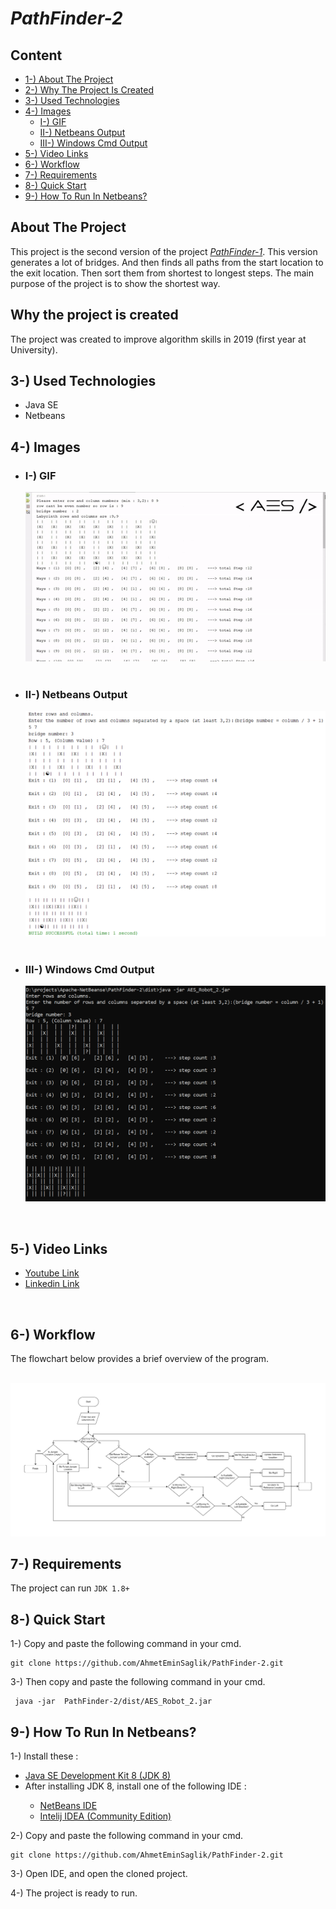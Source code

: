<h1><i>PathFinder-2</i> </h1>

<h2>Content</h2>
<ul>
        <li><a href="#about-project">1-) About The Project</a></li>
        <li><a href="#why-project-created">2-) Why The Project Is Created</a></li>
        <li><a href="#used-technologies">3-) Used Technologies </a></li>
        <li><a href="#images">4-) Images </a>
                <ul> 
                        <li><a href="#gif">I-) GIF</a></li>
                        <li><a href="#netbeans-output">II-) Netbeans Output</a></li>
                        <li><a href="#windows-cmd-output">III-) Windows Cmd Output</a></li>
                </ul>
        </li>
        <li><a href="#video-links"> 5-) Video Links</a></li>
        <li><a href="#workflow">6-) Workflow</a></li>
        <li><a href="#requirement">7-) Requirements</a></li>
        <li><a href="#quick-start">8-) Quick Start</a></li>
        <li><a href="#how-to-run-in-netbeans">9-) How To Run In Netbeans?</a></li>
        
</ul>

<h2 id="about-project">About The Project</h2>
This project is the second version of the project <a href="https://github.com/AhmetEminSaglik/PathFinder-1"><i>PathFinder-1</i></a>. This version generates a lot of bridges. And then finds all paths from the start location to the exit location. Then sort them from shortest to longest steps. The main purpose of the project is to show the shortest way.
<br>

<h2 id="why-project-created"> Why the project is created</h2>
The project was created to improve algorithm skills in 2019 (first year at University). 

<h2 id="used-technologies">3-) Used Technologies</h2>

* Java SE
* Netbeans

<h2 id="images">4-) Images </h2>

<ul> 
        <li>
<h3 id="gif">I-) GIF</h3>

!["PathFinderGif"](image/PathFinderGif.gif)
        <br><br></li>
        <li>
<h3 id="netbeans-output">II-) Netbeans Output </h3>

!["PathFinderGif"](image/ss-netbeans.png)
        <br><br></li>
        <li>
<h3 id="windows-cmd-output">III-) Windows Cmd Output </h3>

!["PathFinderGif"](image/ss-cmd.png)
       </li>
        
</ul>
<!-- 
<h2>GIF</h2>
!["PathFinderGif"](image/PathFinderGif.gif)
<h2> Netbeans Output</h2>
!["PathFinderGif"](image/ss-netbeans.png)
<h2> Windows </h2>
!["PathFinderGif"](image/ss-cmd.png) -->

<br>
<h2 id="video-links">5-) Video Links</h2>

* <a href="https://www.youtube.com/watch?v=BNGwhRaB7dY"> Youtube Link </a>
* <a href="https://www.linkedin.com/posts/ahmeteminsaglik_java-algorithm-algorithms-activity-7065611128730529792-801X/?utm_source=share&utm_medium=member_desktop"> Linkedin Link </a>

<br>


<h2 id="workflow">6-) Workflow</h2>
The flowchart below provides a brief overview of the program.
<br><br>

!["workflow"](image/FlowChart.png)

<h2 id="requirement">7-) Requirements</h2>

The project can run `JDK 1.8+`

<h2 id="quick-start">8-) Quick Start</h2>

1-) Copy and paste the following command in your cmd. 
```
git clone https://github.com/AhmetEminSaglik/PathFinder-2.git
```
3-) Then copy and paste the following command in your cmd. 
```
 java -jar  PathFinder-2/dist/AES_Robot_2.jar
```

<h2 id="how-to-run-in-netbeans">9-) How To Run In Netbeans?</h2>

1-) Install these :
<br>
* <a href="https://www.oracle.com/java/technologies/downloads/#java8">Java SE Development Kit 8 (JDK 8)</a>
* After installing JDK 8, install one of the following IDE :
<ul><ul>
        <li> <a href="https://netbeans.apache.org/front/main/download/index.html">NetBeans IDE</a></li>
        <li> <a href="https://www.jetbrains.com/idea/download/?section=windows"> Intelij IDEA (Community Edition) </a></li>
</ul></ul>

2-) Copy and paste the following command in your cmd. 
```
git clone https://github.com/AhmetEminSaglik/PathFinder-2.git
```
3-) Open IDE, and open the cloned project.

4-) The project is ready to run.
